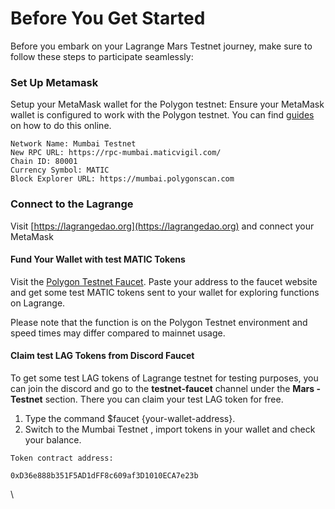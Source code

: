 # Before You Get Started

Before you embark on your Lagrange Mars Testnet journey, make sure to follow these steps to participate seamlessly:

### Set Up Metamask

Setup your MetaMask wallet for the Polygon testnet: Ensure your MetaMask wallet is configured to work with the Polygon testnet. You can find [guides](https://filswan.medium.com/how-to-add-polygon-mumbai-testnet-to-metamask-16a11db91214) on how to do this online.

```
Network Name: Mumbai Testnet
New RPC URL: https://rpc-mumbai.maticvigil.com/
Chain ID: 80001
Currency Symbol: MATIC
Block Explorer URL: https://mumbai.polygonscan.com

```

### Connect to the Lagrange

Visit [https://lagrangedao.org](https://lagrangedao.org) and connect your MetaMask

#### Fund Your Wallet with test MATIC Tokens

Visit the [Polygon Testnet Faucet](https://faucet.polygon.technology/). Paste your address to the faucet website and get some test MATIC tokens sent to your wallet for exploring functions on Lagrange.

Please note that the function is on the Polygon Testnet environment and speed times may differ compared to mainnet usage.

#### Claim test LAG Tokens from Discord Faucet[​](https://docs.bnbchain.org/docs/bsc-faucet#claim-tbnb-tokens-from-discord-faucet)

To get some test LAG tokens of Lagrange testnet for testing purposes, you can join the discord and go to the **testnet-faucet** channel under the **Mars - Testnet** section. There you can claim your test LAG token for free.

1. Type the command $faucet {your-wallet-address}.
2. Switch to the Mumbai Testnet , import tokens in your wallet and check your balance.

`Token contract address:`

`0xD36e888b351F5AD1dFF8c609af3D1010ECA7e23b`

\
